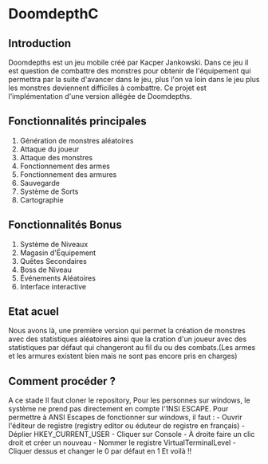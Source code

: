 # DoomdepthC

## Introduction
Doomdepths est un jeu mobile créé par Kacper Jankowski. Dans ce jeu il est question de combattre des
monstres pour obtenir de l'équipement qui permettra par la suite d'avancer dans le jeu, plus l'on va loin dans
le jeu plus les monstres deviennent difficiles à combattre. Ce projet est l'implémentation d'une version allégée de Doomdepths.

## Fonctionnalités principales
1. Génération de monstres aléatoires
2. Attaque du joueur
3. Attaque des monstres
4. Fonctionnement des armes
5. Fonctionnement des armures
6. Sauvegarde
7. Système de Sorts
8. Cartographie

## Fonctionnalités Bonus
1. Système de Niveaux
2. Magasin d'Équipement
3. Quêtes Secondaires
4. Boss de Niveau
5. Événements Aléatoires
6.  Interface interactive

## Etat acuel
Nous avons là, une première version qui permet la création de monstres avec des statistiques aléatoires ainsi 
que la cration d'un joueur avec des statistiques par défaut qui changeront au fil du ou des combats.(Les armes et les armures existent bien mais ne sont pas encore pris en charges)

## Comment procéder ?
A ce stade Il faut cloner le repository, Pour les personnes sur windows, le système ne prend pas directement en compte l'1NSI ESCAPE. Pour permettre à ANSI Escapes de fonctionner sur windows, il faut :
	- Ouvrir l'éditeur de registre (registry editor ou éduteur de registre en français) 
	- Déplier HKEY_CURRENT_USER
	- Cliquer sur Console
	- À droite faire un clic droit et créer un nouveau
	- Nommer le registre VirtualTerminalLevel
	- Cliquer dessus et changer le 0 par défaut en 1 
Et voilà !!




